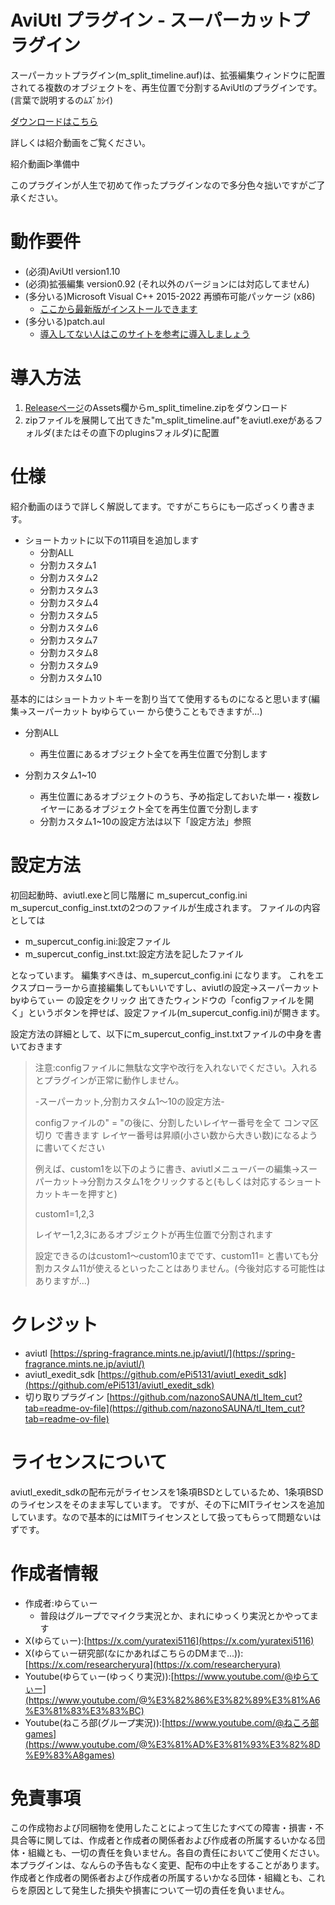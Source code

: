 # AviUtl プラグイン - スーパーカットプラグイン
スーパーカットプラグイン(m_split_timeline.auf)は、拡張編集ウィンドウに配置されてる複数のオブジェクトを、再生位置で分割するAviUtlのプラグインです。(言葉で説明するのﾑｽﾞｶｼｲ)

[ダウンロードはこちら](https://github.com/yuratexi/aviutl_supercut/releases/latest)

詳しくは紹介動画をご覧ください。

紹介動画▷準備中

このプラグインが人生で初めて作ったプラグインなので多分色々拙いですがご了承ください。




# 動作要件
* (必須)AviUtl version1.10
* (必須)拡張編集 version0.92 (それ以外のバージョンには対応してません)
* (多分いる)Microsoft Visual C++ 2015-2022 再頒布可能パッケージ (x86)
  * [ここから最新版がインストールできます](https://learn.microsoft.com/ja-jp/cpp/windows/latest-supported-vc-redist?view=msvc-170)
* (多分いる)patch.aul
  * [導入してない人はこのサイトを参考に導入しましょう](https://scrapbox.io/nazosauna/patch.aul)

# 導入方法
1. [Releaseページ](https://github.com/yuratexi/aviutl_supercut/releases/latest)のAssets欄からm_split_timeline.zipをダウンロード
2. zipファイルを展開して出てきた"m_split_timeline.auf"をaviutl.exeがあるフォルダ(またはその直下のpluginsフォルダ)に配置

# 仕様
紹介動画のほうで詳しく解説してます。ですがこちらにも一応ざっくり書きます。

* ショートカットに以下の11項目を追加します
  * 分割ALL
  * 分割カスタム1
  * 分割カスタム2
  * 分割カスタム3
  * 分割カスタム4
  * 分割カスタム5
  * 分割カスタム6
  * 分割カスタム7
  * 分割カスタム8
  * 分割カスタム9
  * 分割カスタム10

基本的にはショートカットキーを割り当てて使用するものになると思います(編集→スーパーカット byゆらてぃー から使うこともできますが...)

* 分割ALL
  * 再生位置にあるオブジェクト全てを再生位置で分割します

* 分割カスタム1~10
  * 再生位置にあるオブジェクトのうち、予め指定しておいた単一・複数レイヤーにあるオブジェクト全てを再生位置で分割します
  * 分割カスタム1~10の設定方法は以下「設定方法」参照

# 設定方法
初回起動時、aviutl.exeと同じ階層に m_supercut_config.ini m_supercut_config_inst.txtの2つのファイルが生成されます。
ファイルの内容としては
* m_supercut_config.ini:設定ファイル
* m_supercut_config_inst.txt:設定方法を記したファイル

となっています。
編集すべきは、m_supercut_config.ini になります。
これをエクスプローラーから直接編集してもいいですし、aviutlの設定→スーパーカット byゆらてぃー の設定をクリック
出てきたウィンドウの「configファイルを開く」というボタンを押せば、設定ファイル(m_supercut_config.ini)が開きます。

設定方法の詳細として、以下にm_supercut_config_inst.txtファイルの中身を書いておきます  

  
>注意:configファイルに無駄な文字や改行を入れないでください。入れるとプラグインが正常に動作しません。
>
>
>-スーパーカット,分割カスタム1～10の設定方法-
>
>configファイルの" = "の後に、分割したいレイヤー番号を全て コンマ区切り で書きます
>レイヤー番号は昇順(小さい数から大きい数)になるように書いてください
>
>
>例えば、custom1を以下のように書き、aviutlメニューバーの編集→スーパーカット→分割カスタム1をクリックすると(もしくは対応するショートカットキーを押すと)
>
>custom1=1,2,3
>
>レイヤー1,2,3にあるオブジェクトが再生位置で分割されます
>
>
>設定できるのはcustom1～custom10までです、custom11= と書いても分割カスタム11が使えるといったことはありません。(今後対応する可能性はありますが...)


# クレジット
* aviutl [https://spring-fragrance.mints.ne.jp/aviutl/](https://spring-fragrance.mints.ne.jp/aviutl/)
* aviutl_exedit_sdk [https://github.com/ePi5131/aviutl_exedit_sdk](https://github.com/ePi5131/aviutl_exedit_sdk)
* 切り取りプラグイン [https://github.com/nazonoSAUNA/tl_Item_cut?tab=readme-ov-file](https://github.com/nazonoSAUNA/tl_Item_cut?tab=readme-ov-file)

# ライセンスについて
aviutl_exedit_sdkの配布元がライセンスを1条項BSDとしているため、1条項BSDのライセンスをそのまま写しています。
ですが、その下にMITライセンスを追加しています。なので基本的にはMITライセンスとして扱ってもらって問題ないはずです。

# 作成者情報
* 作成者:ゆらてぃー
  * 普段はグループでマイクラ実況とか、まれにゆっくり実況とかやってます
* X(ゆらてぃー):[https://x.com/yuratexi5116](https://x.com/yuratexi5116)
* X(ゆらてぃー研究部(なにかあればこちらのDMまで...)):[https://x.com/researcheryura](https://x.com/researcheryura)
* Youtube(ゆらてぃー(ゆっくり実況)):[https://www.youtube.com/@ゆらてぃー](https://www.youtube.com/@%E3%82%86%E3%82%89%E3%81%A6%E3%81%83%E3%83%BC)
* Youtube(ねころ部(グループ実況)):[https://www.youtube.com/@ねころ部games](https://www.youtube.com/@%E3%81%AD%E3%81%93%E3%82%8D%E9%83%A8games)

# 免責事項
この作成物および同梱物を使用したことによって生じたすべての障害・損害・不具合等に関しては、作成者と作成者の関係者および作成者の所属するいかなる団体・組織とも、一切の責任を負いません。各自の責任においてご使用ください。  
本プラグインは、なんらの予告もなく変更、配布の中止をすることがあります。作成者と作成者の関係者および作成者の所属するいかなる団体・組織とも、これらを原因として発生した損失や損害について一切の責任を負いません。
